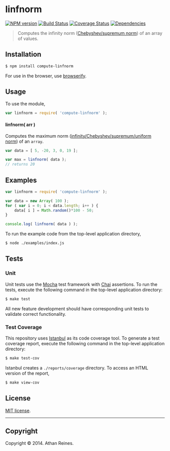 linfnorm
===
[![NPM version][npm-image]][npm-url] [![Build Status][travis-image]][travis-url] [![Coverage Status][coveralls-image]][coveralls-url] [![Dependencies][dependencies-image]][dependencies-url]

> Computes the infinity norm ([Chebyshev/supremum norm](http://en.wikipedia.org/wiki/Norm_(mathematics))) of an array of values.


## Installation

``` bash
$ npm install compute-linfnorm
```

For use in the browser, use [browserify](https://github.com/substack/node-browserify).


## Usage

To use the module,

``` javascript
var linfnorm = require( 'compute-linfnorm' );
```


#### linfnorm( arr )

Computes the maximum norm ([infinity/Chebyshev/supremum/uniform norm](http://en.wikipedia.org/wiki/Norm_(mathematics))) of an `array`.

``` javascript
var data = [ 5, -20, 3, 0, 19 ];

var max = linfnorm( data );
// returns 20
```


## Examples

``` javascript
var linfnorm = require( 'compute-linfnorm' );

var data = new Array( 100 );
for ( var i = 0; i < data.length; i++ ) {
	data[ i ] = Math.random()*100 - 50;
}

console.log( linfnorm( data ) );
```

To run the example code from the top-level application directory,

``` bash
$ node ./examples/index.js
```


## Tests

### Unit

Unit tests use the [Mocha](http://visionmedia.github.io/mocha) test framework with [Chai](http://chaijs.com) assertions. To run the tests, execute the following command in the top-level application directory:

``` bash
$ make test
```

All new feature development should have corresponding unit tests to validate correct functionality.


### Test Coverage

This repository uses [Istanbul](https://github.com/gotwarlost/istanbul) as its code coverage tool. To generate a test coverage report, execute the following command in the top-level application directory:

``` bash
$ make test-cov
```

Istanbul creates a `./reports/coverage` directory. To access an HTML version of the report,

``` bash
$ make view-cov
```


## License

[MIT license](http://opensource.org/licenses/MIT). 


---
## Copyright

Copyright &copy; 2014. Athan Reines.


[npm-image]: http://img.shields.io/npm/v/compute-linfnorm.svg
[npm-url]: https://npmjs.org/package/compute-linfnorm

[travis-image]: http://img.shields.io/travis/compute-io/linfnorm/master.svg
[travis-url]: https://travis-ci.org/compute-io/linfnorm

[coveralls-image]: https://img.shields.io/coveralls/compute-io/linfnorm/master.svg
[coveralls-url]: https://coveralls.io/r/compute-io/linfnorm?branch=master

[dependencies-image]: http://img.shields.io/david/compute-io/linfnorm.svg
[dependencies-url]: https://david-dm.org/compute-io/linfnorm

[dev-dependencies-image]: http://img.shields.io/david/dev/compute-io/linfnorm.svg
[dev-dependencies-url]: https://david-dm.org/dev/compute-io/linfnorm

[github-issues-image]: http://img.shields.io/github/issues/compute-io/linfnorm.svg
[github-issues-url]: https://github.com/compute-io/linfnorm/issues